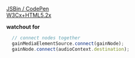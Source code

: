[JSBin / CodePen](https://jsbin.com/dizipo/edit?html,js,output)  
[W3Cx+HTML5.2x](https://courses.edx.org/courses/course-v1:W3Cx+HTML5.2x+3T2018/courseware/dc6fe6f5d28f49b5a753ba6b49820849/f162bb287eca4f04bb22d60b2c5456ac/1?activate_block_id=block-v1%3AW3Cx%2BHTML5.2x%2B3T2018%2Btype%40html%2Bblock%404cb7b05e7d104331b2a18376bf221a9b)

**watchout for**

```javascript
  // connect nodes together
  gainMediaElementSource.connect(gainNode);
  gainNode.connect(audioContext.destination);
```